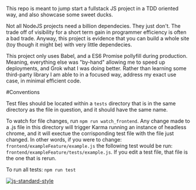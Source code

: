 This repo is meant to jump start a fullstack JS project in a TDD oriented way, and also showcase some sweet ducks.

Not all NodeJS projects need a billion dependecies. They just don't. The trade off of visibility for a short term gain in programmer efficiency is often a bad trade. Anyway, this project is evidence that you can build a whole site (toy though it might be) with very little dependecies. 

This project only uses Babel, and a ES6 Promise pollyfill during production. Meaning, everything else was "by-hand" allowing me to speed up deployments, and Grok what I was doing better. Rather than learning some third-party library I am able to in a focused way, address my exact use case, in minimal efficient code.

#Conventions

Test files should be located within a `tests` directory that is in the same directory as the file in question, and it should have the same name.

To watch for file changes, run `npm run watch_frontend`. Any change made to a .js file in this directory will trigger Karma running an instance of headless chrome, and it will exectue the corrisponding test file with the file just changed. In other words, if you were to change: `frontend/exampleFeature/example.js` the following test would be run: `frontend/exampleFeature/tests/example.js`. If you edit a test file, that file is the one that is rerun.

To run all tests: `npm run test`

[![js-standard-style](https://cdn.rawgit.com/standard/standard/master/badge.svg)](http://standardjs.com)